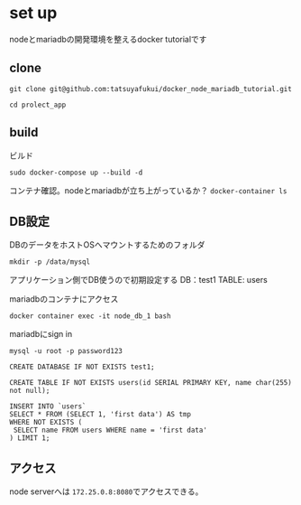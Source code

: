 # set up
nodeとmariadbの開発環境を整えるdocker tutorialです
## clone

`git clone git@github.com:tatsuyafukui/docker_node_mariadb_tutorial.git`

`cd prolect_app`

## build

ビルド

`sudo docker-compose up --build -d`


コンテナ確認。nodeとmariadbが立ち上がっているか？
`docker-container ls`

## DB設定
DBのデータをホストOSへマウントするためのフォルダ

`mkdir -p /data/mysql`

アプリケーション側でDB使うので初期設定する
DB：test1
TABLE: users

mariadbのコンテナにアクセス

`docker container exec -it node_db_1 bash`

mariadbにsign in

`mysql -u root -p password123`

```
CREATE DATABASE IF NOT EXISTS test1;
```

```
CREATE TABLE IF NOT EXISTS users(id SERIAL PRIMARY KEY, name char(255) not null);
```


```
INSERT INTO `users`
SELECT * FROM (SELECT 1, 'first data') AS tmp
WHERE NOT EXISTS (
 SELECT name FROM users WHERE name = 'first data'
) LIMIT 1;
```


## アクセス
node serverへは
`172.25.0.8:8080`でアクセスできる。



